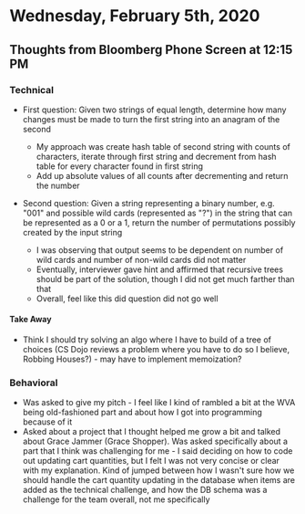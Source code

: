 # Wednesday, February 5th, 2020

## Thoughts from Bloomberg Phone Screen at 12:15 PM

### Technical

- First question: Given two strings of equal length, determine how many changes must be made to turn the first string into an anagram of the second

  - My approach was create hash table of second string with counts of characters, iterate through first string and decrement from hash table for every character found in first string
  - Add up absolute values of all counts after decrementing and return the number

- Second question: Given a string representing a binary number, e.g. "001" and possible wild cards (represented as "?") in the string that can be represented as a 0 or a 1, return the number of permutations possibly created by the input string
  - I was observing that output seems to be dependent on number of wild cards and number of non-wild cards did not matter
  - Eventually, interviewer gave hint and affirmed that recursive trees should be part of the solution, though I did not get much farther than that
  - Overall, feel like this did question did not go well

#### Take Away

- Think I should try solving an algo where I have to build of a tree of choices (CS Dojo reviews a problem where you have to do so I believe, Robbing Houses?) - may have to implement memoization?

### Behavioral

- Was asked to give my pitch - I feel like I kind of rambled a bit at the WVA being old-fashioned part and about how I got into programming because of it
- Asked about a project that I thought helped me grow a bit and talked about Grace Jammer (Grace Shopper). Was asked specifically about a part that I think was challenging for me - I said deciding on how to code out updating cart quantities, but I felt I was not very concise or clear with my explanation. Kind of jumped between how I wasn't sure how we should handle the cart quantity updating in the database when items are added as the technical challenge, and how the DB schema was a challenge for the team overall, not me specifically
